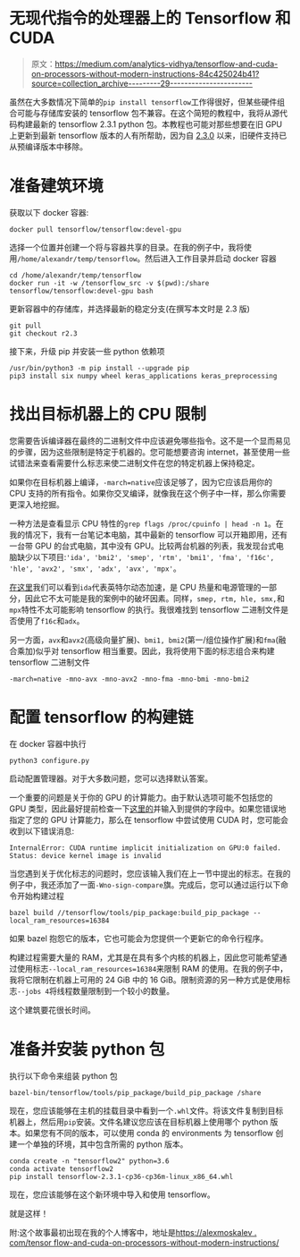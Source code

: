 # 无现代指令的处理器上的 Tensorflow 和 CUDA

> 原文：<https://medium.com/analytics-vidhya/tensorflow-and-cuda-on-processors-without-modern-instructions-84c425024b41?source=collection_archive---------29----------------------->

虽然在大多数情况下简单的`pip install tensorflow`工作得很好，但某些硬件组合可能与存储库安装的 tensorflow 包不兼容。在这个简短的教程中，我将从源代码构建最新的 tensorflow 2.3.1 python 包。本教程也可能对那些想要在旧 GPU 上更新到最新 tensorflow 版本的人有所帮助，因为自 [2.3.0](https://github.com/tensorflow/tensorflow/releases/tag/v2.3.0) 以来，旧硬件支持已从预编译版本中移除。

# 准备建筑环境

获取以下 docker 容器:

```
docker pull tensorflow/tensorflow:devel-gpu
```

选择一个位置并创建一个将与容器共享的目录。在我的例子中，我将使用`/home/alexandr/temp/tensorflow`。然后进入工作目录并启动 docker 容器

```
cd /home/alexandr/temp/tensorflow
docker run -it -w /tensorflow_src -v $(pwd):/share tensorflow/tensorflow:devel-gpu bash
```

更新容器中的存储库，并选择最新的稳定分支(在撰写本文时是 2.3 版)

```
git pull
git checkout r2.3
```

接下来，升级 pip 并安装一些 python 依赖项

```
/usr/bin/python3 -m pip install --upgrade pip
pip3 install six numpy wheel keras_applications keras_preprocessing
```

# 找出目标机器上的 CPU 限制

您需要告诉编译器在最终的二进制文件中应该避免哪些指令。这不是一个显而易见的步骤，因为这些限制是特定于机器的。您可能想要咨询 internet，甚至使用一些试错法来查看需要什么标志来使二进制文件在您的特定机器上保持稳定。

如果你在目标机器上编译，`-march=native`应该足够了，因为它应该启用你的 CPU 支持的所有指令。如果你交叉编译，就像我在这个例子中一样，那么你需要更深入地挖掘。

一种方法是查看显示 CPU 特性的`grep flags /proc/cpuinfo | head -n 1`。在我的情况下，我有一台笔记本电脑，其中最新的 tensorflow 可以开箱即用，还有一台带 GPU 的台式电脑，其中没有 GPU。比较两台机器的列表，我发现台式电脑缺少以下项目:`'ida', 'bmi2', 'smep', 'rtm', 'bmi1', 'fma', 'f16c', 'hle', 'avx2', 'smx', 'adx', 'avx', 'mpx'`。

[在这里](https://unix.stackexchange.com/questions/43539/what-do-the-flags-in-proc-cpuinfo-mean)我们可以看到`ida`代表英特尔动态加速，是 CPU 热量和电源管理的一部分，因此它不太可能是我的案例中的破坏因素。同样，`smep, rtm, hle, smx,`和`mpx`特性不太可能影响 tensorflow 的执行。我很难找到 tensorflow 二进制文件是否使用了`f16c`和`adx`。

另一方面，`avx`和`avx2`(高级向量扩展)、`bmi1, bmi2`(第一/组位操作扩展)和`fma`(融合乘加)似乎对 tensorflow 相当重要。因此，我将使用下面的标志组合来构建 tensorflow 二进制文件

```
-march=native -mno-avx -mno-avx2 -mno-fma -mno-bmi -mno-bmi2
```

# 配置 tensorflow 的构建链

在 docker 容器中执行

```
python3 configure.py
```

启动配置管理器。对于大多数问题，您可以选择默认答案。

一个重要的问题是关于你的 GPU 的计算能力。由于默认选项可能不包括您的 GPU 类型，因此最好提前检查一下[这里的](https://developer.nvidia.com/cuda-gpus)并输入到提供的字段中。如果您错误地指定了您的 GPU 计算能力，那么在 tensorflow 中尝试使用 CUDA 时，您可能会收到以下错误消息:

```
InternalError: CUDA runtime implicit initialization on GPU:0 failed. Status: device kernel image is invalid
```

当您遇到关于优化标志的问题时，您应该输入我们在上一节中提出的标志。在我的例子中，我还添加了一面`-Wno-sign-compare`旗。完成后，您可以通过运行以下命令开始构建过程

```
bazel build //tensorflow/tools/pip_package:build_pip_package --local_ram_resources=16384
```

如果 bazel 抱怨它的版本，它也可能会为您提供一个更新它的命令行程序。

构建过程需要大量的 RAM，尤其是在具有多个内核的机器上，因此您可能希望通过使用标志`--local_ram_resources=16384`来限制 RAM 的使用。在我的例子中，我将它限制在机器上可用的 24 GiB 中的 16 GiB。限制资源的另一种方式是使用标志`--jobs 4`将线程数量限制到一个较小的数量。

这个建筑要花很长时间。

# 准备并安装 python 包

执行以下命令来组装 python 包

```
bazel-bin/tensorflow/tools/pip_package/build_pip_package /share
```

现在，您应该能够在主机的挂载目录中看到一个`.whl`文件。将该文件复制到目标机器上，然后用`pip`安装。文件名建议您应该在目标机器上使用哪个 python 版本。如果您有不同的版本，可以使用 conda 的 environments 为 tensorflow 创建一个单独的环境，其中包含所需的 python 版本。

```
conda create -n "tensorflow2" python=3.6
conda activate tensorflow2
pip install tensorflow-2.3.1-cp36-cp36m-linux_x86_64.whl
```

现在，您应该能够在这个新环境中导入和使用 tensorflow。

就是这样！

附:这个故事最初出现在我的个人博客中，地址是[https://alexmoskalev . com/tensor flow-and-cuda-on-processors-without-modern-instructions/](https://alexmoskalev.com/tensorflow-and-cuda-on-processors-without-modern-instructions/)